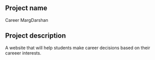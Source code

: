 ## Project name
Career MargDarshan
​
## Project description
A website that will help students make career decisions based on their careeer interests. 
